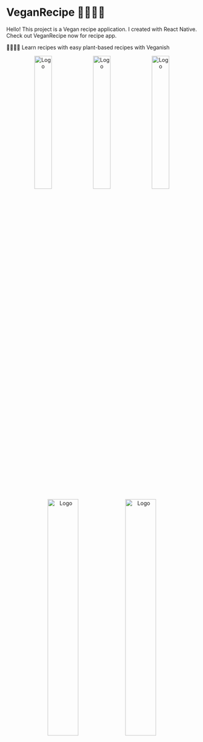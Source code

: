# VeganRecipe 🍆🍄🍠🍅
Hello! This project is a Vegan recipe application. I created with React Native. Check out VeganRecipe now for recipe app.

🍆🍄🍠🍅
Learn recipes with easy plant-based recipes with Veganish

<div align="center" style={{marginLeft:20}}>
    <img src="./doc/png1.png" alt="Logo" width="30%">
    <img src="./doc/png2.png" alt="Logo" width="30%">
    <img src="./doc/png3.png" alt="Logo" width="30%">
   
</div>
<div align="center">
    <img src="./doc/png4.png" alt="Logo" width="40%">
    <img src="./doc/png5.png" alt="Logo" width="40%">   
</div>
